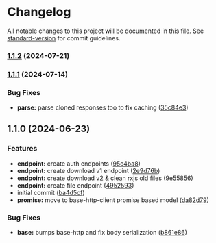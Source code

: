 # Changelog

All notable changes to this project will be documented in this file. See [standard-version](https://github.com/conventional-changelog/standard-version) for commit guidelines.

### [1.1.2](https://github.com/dvcol/synology-http-client/compare/v1.1.1...v1.1.2) (2024-07-21)

### [1.1.1](https://github.com/dvcol/synology-http-client/compare/v1.1.0...v1.1.1) (2024-07-14)


### Bug Fixes

* **parse:** parse cloned responses too to fix caching ([35c84e3](https://github.com/dvcol/synology-http-client/commit/35c84e362521f31dbe9f9d9f65ba058d370df99d))

## 1.1.0 (2024-06-23)


### Features

* **endpoint:** create auth endpoints ([95c4ba8](https://github.com/dvcol/synology-http-client/commit/95c4ba889569dc0b5afd0f14defe3c2eb945b153))
* **endpoint:** create download v1 endpoint ([2e9d76b](https://github.com/dvcol/synology-http-client/commit/2e9d76ba25737e511b0348335f041eaf7d370c8b))
* **endpoint:** create download v2 & clean rxjs old files ([9e55856](https://github.com/dvcol/synology-http-client/commit/9e55856be478fb31adde76575e331aa6c2eee6de))
* **endpoint:** create file endpoint ([4952593](https://github.com/dvcol/synology-http-client/commit/495259364fd9969e07f691cfd7a2cae3b6dd5a6f))
* initial commit ([ba4d5cf](https://github.com/dvcol/synology-http-client/commit/ba4d5cf42ab3a137ffc9a25161be536d8f357e2a))
* **promise:** move to base-http-client promise based model ([da82d79](https://github.com/dvcol/synology-http-client/commit/da82d79161ea80dcbbf5b3a42dcbc6c82c9be1ac))


### Bug Fixes

* **base:** bumps base-http and fix body serialization ([b861e86](https://github.com/dvcol/synology-http-client/commit/b861e86cc8462185bda87557125661c25f0aa985))
